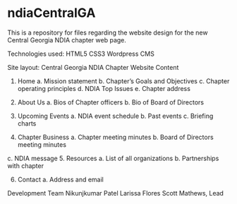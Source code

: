 # ndiaCentralGA
This is a repository for files regarding the website design for the new Central Georgia NDIA chapter web page. 

Technologies used:
HTML5
CSS3
Wordpress CMS

Site layout:
Central Georgia NDIA Chapter Website Content

1.	Home
  a.	Mission statement
  b.	Chapter’s Goals and Objectives
  c.	Chapter operating principles
  d.	NDIA Top Issues
  e.	Chapter address

2.	About Us
  a.	Bios of Chapter officers
  b.	Bio of Board of Directors

3.	Upcoming Events
  a.	NDIA event schedule
  b.	Past events
  c.	Briefing charts

4.	Chapter Business
  a.	Chapter meeting minutes
  b.	Board of Directors meeting minutes

c.	NDIA message
  5.	Resources
  a.	List of all organizations 
  b.	Partnerships with chapter

6.	Contact
  a.	Address and email


Development Team
Nikunjkumar Patel
Larissa Flores
Scott Mathews, Lead

